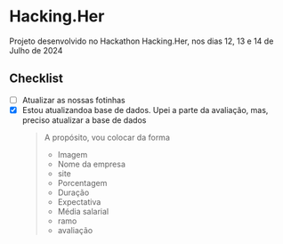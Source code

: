 # Hacking.Her
Projeto desenvolvido no Hackathon Hacking.Her, nos dias 12, 13 e 14 de Julho de 2024

## Checklist
- [ ] Atualizar as nossas fotinhas
- [X] Estou atualizandoa base de dados. Upei a parte da avaliação, mas, preciso atualizar a base de dados
  > A propósito, vou colocar da forma
  > - Imagem
  > - Nome da empresa
  > - site
  > - Porcentagem
  > - Duração
  > - Expectativa
  > - Média salarial
  > - ramo
  > - avaliação
